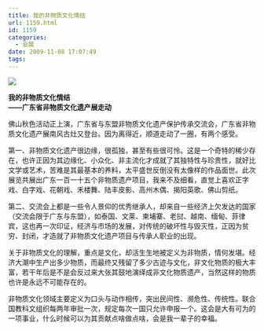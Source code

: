 ```yaml
---
title: 我的非物质文化情结
url: 1159.html
id: 1159
categories:
  - 会展
date: 2009-11-08 17:07:49
tags:
---
```


![](http://photo.guolaijie.com/rooufer/attachments/month_0911/z2009111817828.jpg)  
  

**我的非物质文化情结  
——广东省非物质文化遗产展走动**

  
佛山秋色活动正上演，广东省与东盟非物质文化遗产保护传承交流会，广东省非物质文化遗产展南风古灶又登台。因为离得近，顺道走动了一圈，有两个感受。  
  
第一、非物质文化遗产很边缘，很孤独，甚至有些很可怜。这是一个奇特的稀少存在，也许正因为其边缘化、小众化、非主流化才成就了其独特性与珍贵性，就好比文学或艺术，苦难是其最基本的养料，太平盛世反倒没有太像样的作品面世。此次展览共展出广东一百一十五个非物质遗产项目，我来不及细看，直觉上喜欢正字戏、白字戏、花朝戏、禾楼舞、陆丰皮影、高州木偶、揭阳英歌、佛山剪纸。  
  
第二、交流会上都是一些令人景仰的优秀继承人，却来自一些经济上欠发达的国家（交流会限于广东与东盟），如泰国、文莱、柬埔寨、老挝、越南、缅甸、菲律宾，这也再一次印证，经济与市场的发展，对传统的破坏性与毁灭性，正因为贫穷、封闭，才造就了非物质文化遗产项目与传承人职业的出现。  
  
关于非物质文化的理解，重点是文化，却活生生地被定义为非物质，情何发堪。经济大潮中生产出多少物质，而最终又残留了多少古迹与文化，非文化物质的极大丰富，若干年后是不是会反过来大张其鼓地演绎成非文化物质遗产，当然这样的物质也许是永远不可能存在的。  
  
非物质文化领域主要定义为口头与动作相传，突出民间性、濒危性、传统性。联合国教科文组织每两年审批一次，规定每次一国只允许申报一个。这会是大有可为的一项事业，什么时候可以为其贡献点啥做点啥，会是我一辈子的幸福。
